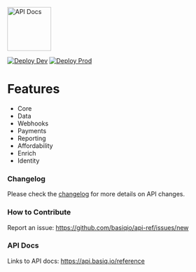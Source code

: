 <p align="left">
 <img width="100px" src="https://github.com/basiqio/api-ref/assets/102712545/4fae7b18-07c3-406e-aa6c-16cd569e36b8" align="center" alt="API Docs" />

</p>


[![Deploy Dev](https://github.com/basiqio/api-ref/actions/workflows/syncdev.yml/badge.svg)](https://github.com/basiqio/api-ref/actions/workflows/syncdev.yml) [![Deploy Prod](https://github.com/basiqio/api-ref/actions/workflows/CI-pipeline.yml/badge.svg)](https://github.com/basiqio/api-ref/actions/workflows/CI-pipeline.yml)

# Features

-   Core
-   Data
-   Webhooks
-   Payments
-   Reporting
-   Affordability
-   Enrich
-   Identity

### Changelog
Please check the [changelog](https://api.basiq.io/changelog) for more details on API changes.

### How to Contribute
Report an issue: https://github.com/basiqio/api-ref/issues/new

### API Docs

Links to API docs: https://api.basiq.io/reference
